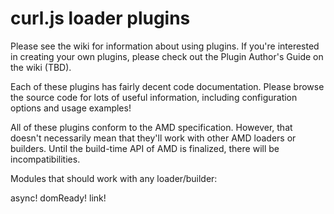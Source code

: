 curl.js loader plugins
===

Please see the wiki for information about using plugins.  If you're interested
in creating your own plugins, please check out the Plugin Author's Guide
on the wiki (TBD).

Each of these plugins has fairly decent code documentation.  Please
browse the source code for lots of useful information, including configuration
options and usage examples!

All of these plugins conform to the AMD specification.  However, that
doesn't necessarily mean that they'll work with other AMD loaders or
builders.  Until the build-time API of AMD is finalized, there will be
incompatibilities.

Modules that should work with any loader/builder:

async!
domReady!
link!

